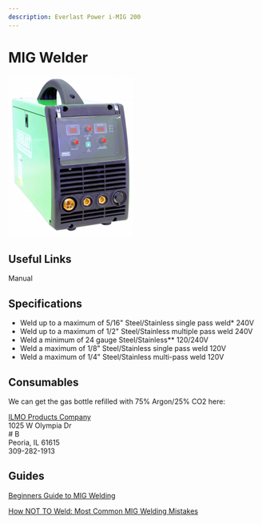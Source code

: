 ```yaml
---
description: Everlast Power i-MIG 200
---
```


# MIG Welder

![](../.gitbook/assets/image%20%28139%29.png)

## Useful Links

Manual

## Specifications

* Weld up to a maximum of 5/16"  Steel/Stainless single pass weld\* 240V
* Weld up to a maximum of 1/2"  Steel/Stainless multiple pass weld 240V
* Weld a minimum of 24 gauge Steel/Stainless\*\* 120/240V
* Weld a maximum of 1/8" Steel/Stainless single pass weld 120V
* Weld a maximum of 1/4"  Steel/Stainless multi-pass weld 120V

## Consumables

We can get the gas bottle refilled with 75% Argon/25% CO2 here:  
  
[ILMO Products Company ](https://goo.gl/maps/YxWouCqeBWZy4DWVA)  
1025 W Olympia Dr  
\# B  
 Peoria, IL 61615  
309-282-1913

## Guides

[Beginners Guide to MIG Welding](https://www.youtube.com/watch?v=QlmOb1tIJ4Y)

[How NOT TO Weld: Most Common MIG Welding Mistakes](https://www.youtube.com/watch?v=Xod-ByrxHg4&t=329s)

